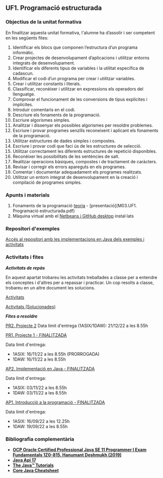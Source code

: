## UF1. Programació estructurada

### Objectius de la unitat formativa

En finalitzar aquesta unitat formativa, l'alumne ha d’assolir i ser competent en les següents fites:

1. Identificar els blocs que componen l’estructura d’un programa informàtic.
2. Crear projectes de desenvolupament d’aplicacions i utilitzar entorns integrats de desenvolupament.
3. Identificar els diferents tipus de variables i la utilitat específica de cadascun.
4. Modificar el codi d’un programa per crear i utilitzar variables.
5. Crear i utilitzar constants i literals.
6. Classificar, reconèixer i utilitzar en expressions els operadors del llenguatge.
7. Comprovar el funcionament de les conversions de tipus explícites i implícites.
8. Introduir comentaris en el codi.
9. Descriure els fonaments de la programació.
10. Escriure algorismes simples.
11. Analitzar i dissenyar els possibles algorismes per resoldre problemes.
12. Escriure i provar programes senzills reconeixent i aplicant els fonaments de la programació.
13. Utilitzar estructures de dades simples i compostes.
14. Escriure i provar codi que faci ús de les estructures de selecció.
15. Utilitzar correctament les diferents estructures de repetició disponibles.
16. Reconèixer les possibilitats de les sentències de salt.
17. Realitzar operacions bàsiques, compostes i de tractament de caràcters.
18. Revisar i corregir els errors apareguts en els programes.
19. Comentar i documentar adequadament els programes realitzats.
19. Utilitzar un entorn integrat de desenvolupament en la creació i compilació de programes simples.


### Apunts i materials

1. Fonaments de la programació [teoria](https://docs.google.com/document/d/1FOsXI4HyUAwTVe_BVBkhsqSzRC6v7L2V7snhkHJevdw/edit?usp=sharing) - [presentació](M03.UF1. Programació estructurada.pdf)
2. Màquina virtual amb el [Netbeans i GitHub desktop](https://drive.google.com/file/d/1XcBIQjlcjfo59UlicpuDmuy2NxQ02vaD/view?usp=sharing) instal·lats 

### Repositori d'exemples

[Accés al repositori amb les implementacions en Java dels exemples i activitats](https://github.com/mvmlabs/pg/tree/master/Exemples)

### Activitats i fites

**_Activitats de repàs_**

En aquest apartat trobareu les activitats treballades a classe per a entendre els conceptes i d'altres per a repassar i practicar. Un cop resolts a classe, trobareu en un altre document les solucions.

[Activitats](https://docs.google.com/document/d/1hdFTHBHNCBV_bWM59vvlKH4xCOJd7_RE8ozezpxlx1U/edit?usp=sharing)

[Activitats (Solucionades)](https://docs.google.com/document/d/15NtKHbZDQ_f38LDv5PEk-s8P9TNNE-8m1Uslw5PTHCo/edit?usp=sharing)

**_Fites a resoldre_**

[PR2. Projecte 2](https://docs.google.com/document/d/11Cf4Pdck_FAcO2sw6gC0e1sSSA9Ri3jSk2n9q0nkHg4/edit?usp=sharing) Data límit d'entrega (1ASIX/1DAW): 21/12/22 a les 8.55h

[PR1. Projecte 1 - FINALITZADA](https://docs.google.com/document/d/1VRJY6Jx0XOveM3axmror2Gva7MSH-kIR26Rlvmop_Xc/edit?usp=sharing)

Data límit d'entrega: 
- 1ASIX: 16/11/22 a les 8.55h (PRORROGADA)
- 1DAW: 16/11/22 a les 8.55h

[AP2. Implementació en Java - FINALITZADA](https://docs.google.com/document/d/1E6sR2sZdZ4wUwzqFIAsT7yXYP27Ildr6VMmsnBAUtUA/edit?usp=sharing)

Data límit d'entrega: 
- 1ASIX: 03/11/22 a les 8.55h
- 1DAW: 03/11/22 a les 8.55h

[AP1. Introducció a la programació - FINALITZADA](https://docs.google.com/document/d/1XhBOPs3ZV0hF_c3PZZW3Zd-fDmZHdprRYCdWv7X6cBU/edit?usp=sharing)

Data límit d'entrega: 
- 1ASIX: 16/09/22 a les 12.25h
- 1DAW: 19/09/22 a les 8.55h

### Bibliografia complementària
- [**OCP Oracle Certified Professional Java SE 11 Programmer I Exam Fundamentals 1Z0-815. Hanumant Deshmukh (2019)**](https://www.amazon.es/gp/product/1086955811)
- [**Java Api 17**](https://docs.oracle.com/en/java/javase/17/docs/api/)
- [**The Java™ Tutorials**](https://docs.oracle.com/javase/tutorial/java/nutsandbolts/index.html)
- [**Core Java Cheatsheet**](https://drive.google.com/file/d/1b6eTYzY9RvU4YWNFDI4NZrh_QKVWEMIe/view?usp=share_link)
